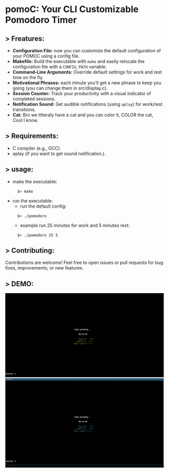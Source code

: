 # pomoC: Your CLI Customizable Pomodoro Timer

## > Freatures:

 * **Configuration File:** now you can customize the default configuration of your POMOC using a config file.
 * **Makefile:** Build the executable with `make` and easily relocate the configuration file with a `CONFIG_PATH` variable.
 * **Command-Line Arguments:** Override default settings for work and rest time on the fly.
 * **Motivational Phrases:** each minute you'll get a new phrase to keep you going (you can change them in src/display.c).
 * **Session Counter:** Track your productivity with a visual indicator of completed sessions.
 * **Notification Sound:** Get audible notifications (using `aplay`) for work/rest transitions.
 * **Cat:** Bro we litteraly have a cat and you can color it, COLOR the cat, Cool I know.
## > Requirements:
  - C compiler (e.g., GCC).
  - aplay (if you want to get sound notification.). 
## > usage:
  - make the executable:
    ```
      $> make
    ```
  - run the executable:
     - run the default config:
    ```
      $> ./pomodoro
    ```
     - example run 25 minutes for work and 5 minutes rest:
    ```
      $> ./pomodoro 25 5
    ```
## > Contributing:

  Contributions are welcome! Feel free to open issues or pull requests for bug fixes, improvements, or new features. 
## > DEMO:
<p align="center">
 	<img src="assets/img/pomo2.png" />
	<img src="assets/img/pomo.gif" />
</p>

